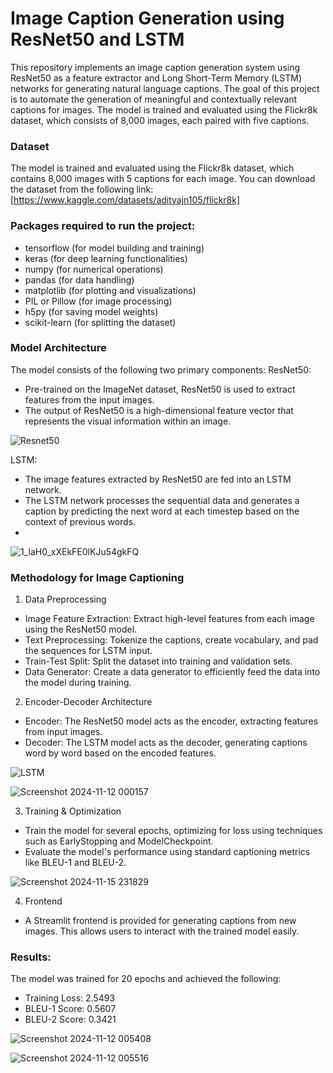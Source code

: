 # Image Caption Generation using ResNet50 and LSTM
This repository implements an image caption generation system using ResNet50 as a feature extractor and Long Short-Term Memory (LSTM) networks for generating natural language captions. The goal of this project is to automate the generation of meaningful and contextually relevant captions for images. The model is trained and evaluated using the Flickr8k dataset, which consists of 8,000 images, each paired with five captions.

### Dataset
The model is trained and evaluated using the Flickr8k dataset, which contains 8,000 images with 5 captions for each image. You can download the dataset from the following link:
[https://www.kaggle.com/datasets/adityajn105/flickr8k]

### Packages required to run the project:

- tensorflow (for model building and training)
- keras (for deep learning functionalities)
- numpy (for numerical operations)
- pandas (for data handling)
- matplotlib (for plotting and visualizations)
- PIL or Pillow (for image processing)
- h5py (for saving model weights)
- scikit-learn (for splitting the dataset)

### Model Architecture
The model consists of the following two primary components:
ResNet50: 
- Pre-trained on the ImageNet dataset, ResNet50 is used to extract features from the input images.
- The output of ResNet50 is a high-dimensional feature vector that represents the visual information within an image.

![Resnet50](https://github.com/user-attachments/assets/5176860c-466c-49ac-a960-fc37f17a91bc)

LSTM:
- The image features extracted by ResNet50 are fed into an LSTM network.
- The LSTM network processes the sequential data and generates a caption by predicting the next word at each timestep based on the context of previous words.
- 
![1_laH0_xXEkFE0lKJu54gkFQ](https://github.com/user-attachments/assets/1578a3bd-54bf-4d92-83aa-1a1d95758a8f)

### Methodology for Image Captioning
1. Data Preprocessing
- Image Feature Extraction: Extract high-level features from each image using the ResNet50 model.
- Text Preprocessing: Tokenize the captions, create vocabulary, and pad the sequences for LSTM input.
- Train-Test Split: Split the dataset into training and validation sets.
- Data Generator: Create a data generator to efficiently feed the data into the model during training.
2. Encoder-Decoder Architecture
- Encoder: The ResNet50 model acts as the encoder, extracting features from input images.
- Decoder: The LSTM model acts as the decoder, generating captions word by word based on the encoded features.

![LSTM](https://github.com/user-attachments/assets/3491b532-4f9e-4938-9cd5-b5ff47b2aee7)

![Screenshot 2024-11-12 000157](https://github.com/user-attachments/assets/60f05d9e-e948-45db-ae66-4fd52fc2e761)

3. Training & Optimization
- Train the model for several epochs, optimizing for loss using techniques such as EarlyStopping and ModelCheckpoint.
- Evaluate the model's performance using standard captioning metrics like BLEU-1 and BLEU-2.

![Screenshot 2024-11-15 231829](https://github.com/user-attachments/assets/0800fd87-9b83-41cb-a46b-9af1c8029b19)

4. Frontend
- A Streamlit frontend is provided for generating captions from new images. This allows users to interact with the trained model easily.
### Results:
The model was trained for 20 epochs and achieved the following:
- Training Loss: 2.5493
- BLEU-1 Score: 0.5607
- BLEU-2 Score: 0.3421

![Screenshot 2024-11-12 005408](https://github.com/user-attachments/assets/f472f987-3481-4e11-b1a6-be6cf724808d)

![Screenshot 2024-11-12 005516](https://github.com/user-attachments/assets/f7240430-05d6-43c9-9a7c-eeecefc30d37)
